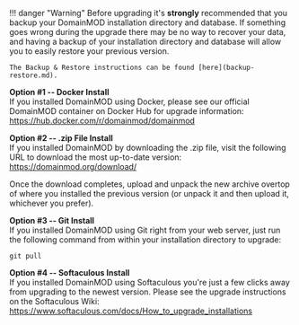 !!! danger "Warning"
    Before upgrading it's **strongly** recommended that you backup your DomainMOD installation directory and database. If something goes wrong during the upgrade there may be no way to recover your data, and having a backup of your installation directory and database will allow you to easily restore your previous version. 
    
    The Backup & Restore instructions can be found [here](backup-restore.md).

**Option #1 -- Docker Install**  
If you installed DomainMOD using Docker, please see our official DomainMOD container on Docker Hub for upgrade information: <https://hub.docker.com/r/domainmod/domainmod>

**Option #2 -- .zip File Install**  
If you installed DomainMOD by downloading the .zip file, visit the following URL to download the most up-to-date version: <https://domainmod.org/download/>

Once the download completes, upload and unpack the new archive overtop of where you installed the previous version (or unpack it and then upload it, whichever you prefer).

**Option #3 -- Git Install**  
If you installed DomainMOD using Git right from your web server, just run the following command from within your installation directory to upgrade:

    git pull

**Option #4 -- Softaculous Install**  
If you installed DomainMOD using Softaculous you're just a few clicks away from upgrading to the newest version. Please see the upgrade instructions on the Softaculous Wiki: <https://www.softaculous.com/docs/How_to_upgrade_installations>
